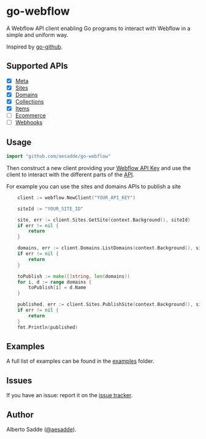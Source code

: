 # go-webflow

A Webflow API client enabling Go programs to interact with Webflow in a simple and uniform way.

Inspired by [go-github](https://github.com/google/go-github).


## Supported APIs

- [x] [Meta](https://developers.webflow.com/#meta)
- [x] [Sites](https://developers.webflow.com/#sites)
- [x] [Domains](https://developers.webflow.com/#domains)
- [x] [Collections](https://developers.webflow.com/#collections)
- [x] [Items](https://developers.webflow.com/#items)
- [ ] [Ecommerce](https://developers.webflow.com/#ecommerce)
- [ ] [Webhooks](https://developers.webflow.com/#webhooks)

## Usage

```go
import "github.com/aesadde/go-webflow"
```

Then construct a new client providing your [Webflow API Key](https://developers.webflow.com/#authentication) and use
the client to interact with the different parts of the [API](#supported-apis).

For example you can use the sites and domains APIs to publish a site
```go
    client := webflow.NewClient("YOUR_API_KEY")

    siteId := "YOUR_SITE_ID"

    site, err := client.Sites.GetSite(context.Background(), siteId)
    if err != nil {
        return
    }

    domains, err := client.Domains.ListDomains(context.Background(), site.Id, nil)
    if err != nil {
        return
    }

    toPublish := make([]string, len(domains))
    for i, d := range domains {
        toPublish[i] = d.Name
    }

    published, err := client.Sites.PublishSite(context.Background(), siteId, toPublish)
    if err != nil {
        return
    }
    fmt.Println(published)
```

## Examples

A full list of examples can be found in the [examples](./examples) folder.


## Issues
If you have an issue: report it on the [issue tracker](https://github.com/aesadde/go-webflow/issues).

## Author
Alberto Sadde ([@aesadde](https://github.com/aesadde)).